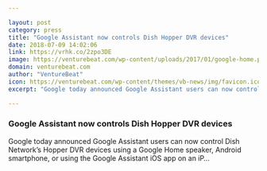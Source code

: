 ```yaml
---

layout: post
category: press
title: "Google Assistant now controls Dish Hopper DVR devices"
date: 2018-07-09 14:02:06
link: https://vrhk.co/2zpo3DE
image: https://venturebeat.com/wp-content/uploads/2017/01/google-home.png?fit=1280%2C720&strip=all
domain: venturebeat.com
author: "VentureBeat"
icon: https://venturebeat.com/wp-content/themes/vb-news/img/favicon.ico
excerpt: "Google today announced Google Assistant users can now control Dish Network’s Hopper DVR devices using a Google Home speaker, Android smartphone, or using the Google Assistant iOS app on an iP…"

---
```


### Google Assistant now controls Dish Hopper DVR devices

Google today announced Google Assistant users can now control Dish Network’s Hopper DVR devices using a Google Home speaker, Android smartphone, or using the Google Assistant iOS app on an iP…